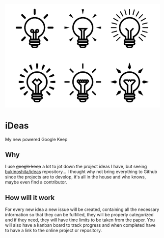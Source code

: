 
<p align="center">
  <img src="https://github.com/mikejavier/ideas/raw/master/Screen%20Shot%202018-08-19%20at%2010.58.56.png" />
</p>

# iDeas
My new powered Google Keep

## Why
I use ~~google keep~~ a lot to jot down the project ideas I have, but seeing [bukinoshita/ideas](https://github.com/bukinoshita/ideas) repository... I thought why not bring everything to Github since the projects are to develop, it's all in the house and who knows, maybe even find a contributor.

## How will it work
For every new idea a new issue will be created, containing all the necessary information so that they can be fulfilled, they will be properly categorized and if they need, they will have time limits to be taken from the paper. You will also have a kanban board to track progress and when completed have to have a link to the online project or repository.
